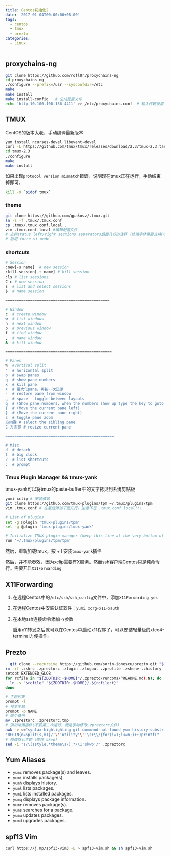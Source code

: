 ```yaml
---
title: Centos初始化2
date: '2017-01-04T00:00:00+08:00'
tags:
  - centos
  - tmux
  - prezto
categories:
  - Linux
---
```


## proxychains-ng

```bash
git clone https://github.com/rofl0r/proxychains-ng
cd proxychains-ng                                 
./configure --prefix=/usr --sysconfdir=/etc 
make
make install
make install-config   # 生成配置文件
echo 'http 10.100.100.136 4411' >> /etc/proxychains.conf  # 输入代理设置
```

<!--more-->

## TMUX

CentOS的版本太老，手动编译最新版本

```bash
yum install ncurses-devel libevent-devel
curl -L https://github.com/tmux/tmux/releases/download/2.3/tmux-2.3.tar.gz | tar xz
cd tmux-2.3
./configure
make
make install
```

如果出现`protocol version mismatch`错误，说明现在tmux正在运行，手动结束掉即可。

```bash
kill -9 `pidof tmux`
```



### theme

```bash
git clone https://github.com/gpakosz/.tmux.git
ln -s -f .tmux/.tmux.conf
cp .tmux/.tmux.conf.local .
vim .tmux.conf.local #编辑配置文件
# 去掉status left/right sections separators后面几行的注释（终端字体需要支持Powerline）
# 启用 force vi mode
```

### shortcuts

```bash
# Session
:new[-s name]  # new session
:kill-session[-t name] # kill session
:ls # list sessions
C-c # new session
s  # list and select sessions
$  # name session

==============================================

# Window
c  # create window
w  # list windows
n  # next window
p  # previous window
f  # find window
,  # name window
&  # kill window

===============================================

# Panes
%  #vertical split
"  # horizontal split
o  # swap panes
q  # show pane numbers
x  # kill pane
+  # 最大化pane，再按一次还原
-  # restore pane from window
⍽  # space - toggle between layouts
q  # (Show pane numbers, when the numbers show up type the key to goto that pane)
{  # (Move the current pane left)
}  # (Move the current pane right)
z  # toggle pane zoom
方向键 # select the sibling pane
C-方向键 # resize current pane

================================================

# Misc
d  # detach
t  # big clock
?  # list shortcuts
:  # prompt
```

### Tmux Plugin Manager && tmux-yank

tmux-yank可以将tmux的paste-buffer中的文字拷贝到系统剪贴板

```bash
yumi xclip # 安装依赖
git clone https://github.com/tmux-plugins/tpm ~/.tmux/plugins/tpm 
vim .tmux.conf # 在最后添加下面几行，注意不是 .tmux.conf.local!!!
```

```bash
# List of plugins
set -g @plugin 'tmux-plugins/tpm'
set -g @plugin 'tmux-plugins/tmux-yank'

# Initialize TMUX plugin manager (keep this line at the very bottom of tmux.conf)
run '~/.tmux/plugins/tpm/tpm'
```

然后，重新加载tmux，按<prefix> + I 安装`tmux-yank`插件

然后，并不能奏效，因为xclip需要有X服务。然而ssh客户端Centos只是纯命令行。需要开启`X11Forwarding`

## X11Forwarding

1. 在远程Centos中的`/etc/ssh/ssh_config`文件中，添加`X11Forwarding yes`

2. 在远程Centos中安装认证软件：`yumi xorg-x11-xauth`

3. 在本地ssh连接命令添加`-Y`参数

   启用x11转发之后就可以在Centos中启动x11程序了，可以安装轻量级的xfce4-terminal方便操作。

## Prezto

```bash
  git clone --recursive https://github.com/sorin-ionescu/prezto.git "${ZDOTDIR:-$HOME}/.zprezto"
rm -rf .zshrc .zpreztorc .zlogin .zlogout .zprofile .zshenv .zhistory .zcompdump
setopt EXTENDED_GLOB
for rcfile in "${ZDOTDIR:-$HOME}"/.zprezto/runcoms/^README.md(.N); do
  ln -s "$rcfile" "${ZDOTDIR:-$HOME}/.${rcfile:t}"
done

# 主题列表
prompt -l
# 预览主题
prompt -p NAME
# 做个备份
mv .zpreztorc .zpreztorc.tmp
# 添加常用插件(不要第二次运行，而是手动修改.zpreztorc文件)
awk -v s="syntax-highlighting git command-not-found yum history-substring-search autosuggestions" \
'BEGIN{n=split(s,m)}/'\''utility'\''\s+\\/{for(i=1;i<=n;i++)printf("  '\''%s'\'' \\\n",m[i])}{print}' .zpreztorc.tmp > .zpreztorc
# 修改默认主题（推荐 skwp）
sed -i "s/\(zstyle.*theme\s\).*/\1'skwp'/" .zpreztorc
```


Yum Aliases
-------

- `yumc` removes package(s) and leaves.
- `yumi` installs package(s).
- `yumh` displays history.
- `yuml` lists packages.
- `yumL` lists installed packages.
- `yumq` displays package information.
- `yumr` removes package(s).
- `yums` searches for a package.
- `yumu` updates packages.
- `yumU` upgrades packages.


## spf13 Vim

```bash
curl https://j.mp/spf13-vim3 -L > spf13-vim.sh && sh spf13-vim.sh
```

